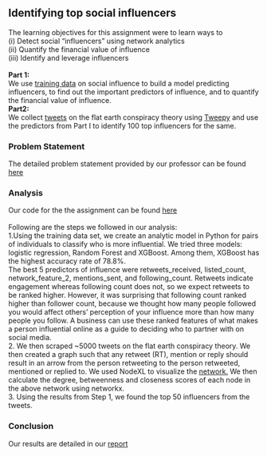 ## Identifying top social influencers 

The learning objectives for this assignment were to learn ways to<br>
(i) Detect social “influencers” using network analytics<br>
(ii) Quantify the financial value of influence<br>
(iii) Identify and leverage influencers<br><br>
**Part 1:**<br>
We use [training data](https://github.com/akankshimody/Social-Media-Analytics/blob/master/Assignment%201%20-%20Identify%20Social%20Influence/train.csv) on social influence to build a model predicting influencers, to find out the important predictors of influence, and to quantify the financial value of influence. <br>
**Part2:**<br>
We collect [tweets](https://github.com/akankshimody/Social-Media-Analytics/blob/master/Assignment%201%20-%20Identify%20Social%20Influence/tweets_flatearth.csv) on the flat earth conspiracy theory using [Tweepy](https://www.tweepy.org/) and use the predictors from Part I to identify 100 top influencers for the same.

### Problem Statement
The detailed problem statement provided by our professor can be found [here](https://github.com/akankshimody/Social-Media-Analytics/blob/master/Assignment%201%20-%20Identify%20Social%20Influence/Assignment%201%20Social%20Influence%20%26%20Twitter%20-%20Problem%20Statement.pdf)

### Analysis
Our code for the the assignment can be found [here](https://github.com/akankshimody/Social-Media-Analytics/blob/master/Assignment%201%20-%20Identify%20Social%20Influence/Python%20Notebook.ipynb)
<br><br>
Following are the steps we followed in our analysis:<br>
1.Using the training data set, we create an analytic model in Python for pairs of individuals to classify who is more influential. We tried three models: logistic regression, Random Forest and XGBoost. Among them, XGBoost has the highest accuracy rate of 78.8%.<br> 
The best 5 predictors of influence were retweets_received, listed_count, network_feature_2, mentions_sent, and following_count. Retweets indicate engagement whereas following count does not, so we expect retweets to be ranked higher. However, it was surprising that following count ranked
higher than follower count, because we thought how many people followed you would affect others’ perception of your influence more than how many people you follow.
A business can use these ranked features of what makes a person influential online as a guide to deciding who to partner with on social media.<br>
2. We then scraped ~5000 tweets on the flat earth conspiracy theory. We then created a graph such that any retweet (RT), mention or reply should result in an arrow from the person retweeting to the person retweeted, mentioned or replied to. We used NodeXL to visualize the [network.](https://github.com/akankshimody/Social-Media-Analytics/blob/master/Assignment%201%20-%20Identify%20Social%20Influence/Network%20Image.PNG)
We then calculate the degree, betweenness and closeness scores of each node in the above network using networkx.<br>
3. Using the results from Step 1, we found the top 50 influencers from the tweets.<br>

### Conclusion
Our results are detailed in our [report](https://github.com/akankshimody/Social-Media-Analytics/blob/master/Assignment%201%20-%20Identify%20Social%20Influence/Assignment%201%20Report.pdf)
